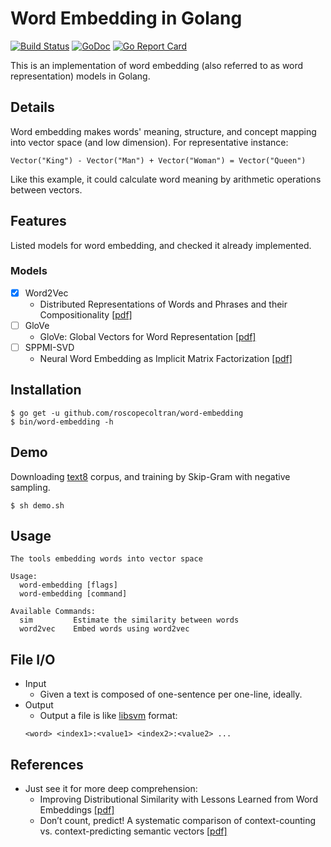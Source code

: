 # Word Embedding in Golang

[![Build Status](https://travis-ci.org/ynqa/word-embedding.svg?branch=master)](https://travis-ci.org/ynqa/word-embedding)
[![GoDoc](https://godoc.org/github.com/roscopecoltran/word-embedding?status.svg)](https://godoc.org/github.com/roscopecoltran/word-embedding)
[![Go Report Card](https://goreportcard.com/badge/github.com/roscopecoltran/word-embedding)](https://goreportcard.com/report/github.com/roscopecoltran/word-embedding)

This is an implementation of word embedding (also referred to as word representation) models in Golang.

## Details

Word embedding makes words' meaning, structure, and concept mapping into vector space (and low dimension). For representative instance:

```
Vector("King") - Vector("Man") + Vector("Woman") = Vector("Queen")
```

Like this example, it could calculate word meaning by arithmetic operations between vectors.

## Features
Listed models for word embedding, and checked it already implemented.

### Models
- [x] Word2Vec
  - Distributed Representations of Words and Phrases
and their Compositionality [[pdf]](https://papers.nips.cc/paper/5021-distributed-representations-of-words-and-phrases-and-their-compositionality.pdf)
- [ ] GloVe
  - GloVe: Global Vectors for Word Representation [[pdf]](http://nlp.stanford.edu/pubs/glove.pdf)
- [ ] SPPMI-SVD
  - Neural Word Embedding as Implicit Matrix Factorization [[pdf]](https://papers.nips.cc/paper/5477-neural-word-embedding-as-implicit-matrix-factorization.pdf)

## Installation

```
$ go get -u github.com/roscopecoltran/word-embedding
$ bin/word-embedding -h
```

## Demo

Downloading [text8](http://mattmahoney.net/dc/textdata) corpus, and training by Skip-Gram with negative sampling.

```
$ sh demo.sh
```

## Usage

```
The tools embedding words into vector space

Usage:
  word-embedding [flags]
  word-embedding [command]

Available Commands:
  sim         Estimate the similarity between words
  word2vec    Embed words using word2vec
```

## File I/O
- Input
  - Given a text is composed of one-sentence per one-line, ideally.
- Output
  - Output a file is like [libsvm](https://github.com/cjlin1/libsvm) format:
  ```
  <word> <index1>:<value1> <index2>:<value2> ...
  ```

## References
- Just see it for more deep comprehension:
  - Improving Distributional Similarity
with Lessons Learned from Word Embeddings [[pdf]](http://www.aclweb.org/anthology/Q15-1016)
  - Don’t count, predict! A systematic comparison of
context-counting vs. context-predicting semantic vectors [[pdf]](http://citeseerx.ist.psu.edu/viewdoc/download?doi=10.1.1.648.8023&rep=rep1&type=pdf)
